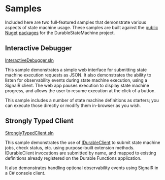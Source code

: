 # Samples

Included here are two full-featured samples that demonstrate various aspects of state machine usage. These samples are built against the [public](https://www.nuget.org/packages/DurableStateMachines.Functions/) [Nuget](https://www.nuget.org/packages/DurableStateMachines.Core/) [packages](https://www.nuget.org/packages/DurableStateMachines.Client/) for the DurableStateMachine project.

## Interactive Debugger

[InteractiveDebugger.sln](./InteractiveDebugger)

This sample demonstrates a simple web interface for submitting state machine execution requests as JSON. It also demonstrates the ability to listen for observability events during state machine execution, using a SignalR client. The web app pauses execution to display state machine progress, and allows the user to resume execution at the click of a button.

This sample includes a number of state machine definitions as starters; you can execute those directly or modify them in-browser as you wish.

## Strongly Typed Client

[StronglyTypedClient.sln](./StronglyTypedClient)

This sample demonstrates the use of [IDurableClient](https://docs.microsoft.com/en-us/dotnet/api/microsoft.azure.webjobs.extensions.durabletask.idurableclient?view=azure-dotnet) to submit state machine jobs, check status, etc. using purpose-built extension methods. IDurableClient invocations are submitted by name, and mapped to existing definitions already registered on the Durable Functions application.

It also demonstrates handling optional observability events using SignalR in a C# console client.
